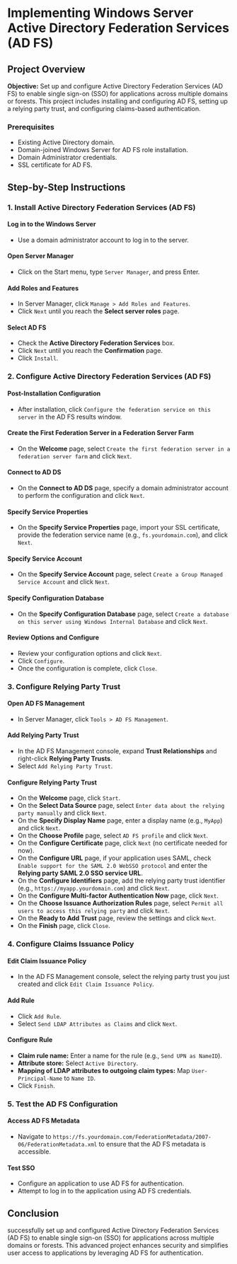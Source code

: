 # Implementing Windows Server Active Directory Federation Services (AD FS)

## Project Overview

**Objective:** Set up and configure Active Directory Federation Services (AD FS) to enable single sign-on (SSO) for applications across multiple domains or forests. This project includes installing and configuring AD FS, setting up a relying party trust, and configuring claims-based authentication.

### Prerequisites

- Existing Active Directory domain.
- Domain-joined Windows Server for AD FS role installation.
- Domain Administrator credentials.
- SSL certificate for AD FS.

## Step-by-Step Instructions

### 1. Install Active Directory Federation Services (AD FS)

#### Log in to the Windows Server

- Use a domain administrator account to log in to the server.

#### Open Server Manager

- Click on the Start menu, type `Server Manager`, and press Enter.

#### Add Roles and Features

- In Server Manager, click `Manage > Add Roles and Features`.
- Click `Next` until you reach the **Select server roles** page.

#### Select AD FS

- Check the **Active Directory Federation Services** box.
- Click `Next` until you reach the **Confirmation** page.
- Click `Install`.

### 2. Configure Active Directory Federation Services (AD FS)

#### Post-Installation Configuration

- After installation, click `Configure the federation service on this server` in the AD FS results window.

#### Create the First Federation Server in a Federation Server Farm

- On the **Welcome** page, select `Create the first federation server in a federation server farm` and click `Next`.

#### Connect to AD DS

- On the **Connect to AD DS** page, specify a domain administrator account to perform the configuration and click `Next`.

#### Specify Service Properties

- On the **Specify Service Properties** page, import your SSL certificate, provide the federation service name (e.g., `fs.yourdomain.com`), and click `Next`.

#### Specify Service Account

- On the **Specify Service Account** page, select `Create a Group Managed Service Account` and click `Next`.

#### Specify Configuration Database

- On the **Specify Configuration Database** page, select `Create a database on this server using Windows Internal Database` and click `Next`.

#### Review Options and Configure

- Review your configuration options and click `Next`.
- Click `Configure`.
- Once the configuration is complete, click `Close`.

### 3. Configure Relying Party Trust

#### Open AD FS Management

- In Server Manager, click `Tools > AD FS Management`.

#### Add Relying Party Trust

- In the AD FS Management console, expand **Trust Relationships** and right-click **Relying Party Trusts**.
- Select `Add Relying Party Trust`.

#### Configure Relying Party Trust

- On the **Welcome** page, click `Start`.
- On the **Select Data Source** page, select `Enter data about the relying party manually` and click `Next`.
- On the **Specify Display Name** page, enter a display name (e.g., `MyApp`) and click `Next`.
- On the **Choose Profile** page, select `AD FS profile` and click `Next`.
- On the **Configure Certificate** page, click `Next` (no certificate needed for now).
- On the **Configure URL** page, if your application uses SAML, check `Enable support for the SAML 2.0 WebSSO protocol` and enter the **Relying party SAML 2.0 SSO service URL**.
- On the **Configure Identifiers** page, add the relying party trust identifier (e.g., `https://myapp.yourdomain.com`) and click `Next`.
- On the **Configure Multi-factor Authentication Now** page, click `Next`.
- On the **Choose Issuance Authorization Rules** page, select `Permit all users to access this relying party` and click `Next`.
- On the **Ready to Add Trust** page, review the settings and click `Next`.
- On the **Finish** page, click `Close`.

### 4. Configure Claims Issuance Policy

#### Edit Claim Issuance Policy

- In the AD FS Management console, select the relying party trust you just created and click `Edit Claim Issuance Policy`.

#### Add Rule

- Click `Add Rule`.
- Select `Send LDAP Attributes as Claims` and click `Next`.

#### Configure Rule

- **Claim rule name:** Enter a name for the rule (e.g., `Send UPN as NameID`).
- **Attribute store:** Select `Active Directory`.
- **Mapping of LDAP attributes to outgoing claim types:** Map `User-Principal-Name` to `Name ID`.
- Click `Finish`.

### 5. Test the AD FS Configuration

#### Access AD FS Metadata

- Navigate to `https://fs.yourdomain.com/FederationMetadata/2007-06/FederationMetadata.xml` to ensure that the AD FS metadata is accessible.

#### Test SSO

- Configure an application to use AD FS for authentication.
- Attempt to log in to the application using AD FS credentials.

## Conclusion

successfully set up and configured Active Directory Federation Services (AD FS) to enable single sign-on (SSO) for applications across multiple domains or forests. This advanced project enhances security and simplifies user access to applications by leveraging AD FS for authentication.
